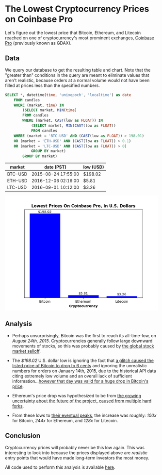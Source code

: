# The Lowest Cryptocurrency Prices on Coinbase Pro

Let's figure out the lowest price that Bitcoin, Ethereum, and Litecoin reached on one of cryptocurrency's most prominent exchanges, [Coinbase Pro](https://pro.coinbase.com/) (previously known as GDAX).


## Data
We query our database to get the resulting table and chart. Note that the "greater than" conditions in the query are meant to eliminate values that aren't realistic, because orders at a normal volume would not have been filled at prices less than the specified numbers.

```sql
SELECT *, datetime(time, 'unixepoch', 'localtime') as date
    FROM candles
    WHERE (market, time) IN
        (SELECT market, MIN(time)
        FROM candles
        WHERE (market, CAST(low as FLOAT)) IN
            (SELECT market, MIN(CAST(low as FLOAT))
            FROM candles
    WHERE (market = 'BTC-USD' AND (CAST(low as FLOAT)) > 198.01)
    OR (market = 'ETH-USD' AND (CAST(low as FLOAT)) > 0.1)
    OR (market = 'LTC-USD' AND (CAST(low as FLOAT)) > 0)
            GROUP BY market)
        GROUP BY market)
```

market | date (PST) | low (USD)
------ | ---------- | ---------
BTC-USD | 2015-08-24 17:55:00 | $198.02
ETH-USD | 2016-12-06 02:16:00 | $5.81
LTC-USD | 2016-09-01 10:12:00 | $3.26

![Lowest cryptocurrency prices on Coinbase Pro](https://github.com/milan102/Cryptocurrency-Data-Analysis/blob/master/analysis/lows/lows.png)


## Analysis
 - Perhaps unsurprisingly, Bitcoin was the first to reach its all-time-low, on *August 24th, 2015*.  Cryptocurrencies generally follow large downward movements of stocks, so this was probably caused by [the global stock market selloff](https://www.cnbc.com/2015/09/25/what-happened-during-the-aug-24-flash-crash.html).

 - The *$198.02* U.S. dollar low is ignoring the fact that [a glitch caused the listed price of Bitcoin to drop to 6 cents](https://www.newsbtc.com/2017/04/16/gdax-bitcoin-price-briefly-crashes-us0-06-system-maintenance/)  and ignoring the unrealistic numbers for orders on January 14th, 2015, due to the historical API data citing extremely low volume and an overall lack of sufficient information...[however that day was valid for a huge drop in Bitcoin's price](https://www.cnbc.com/2015/01/14/bitcoin-falls-below-200-making-some-investors-worry-about-downward-spiral.html).

 - Ethereum's price drop was hypothesized to be from [the growing uncertainty about the future of the project, caused from multiple hard forks](https://www.coindesk.com/ethereums-price-woes-continue-digital-currency-hits-9-month-low).

 - From these lows to [their eventual peaks](https://github.com/milan102/Cryptocurrency-Data-Analysis/blob/master/analysis/peaks/peaks.md), the increase was roughly: *100x* for Bitcoin, *244x* for Ethereum, and *128x* for Litecoin.

## Conclusion
Cryptocurrency prices will probably never be this low again. This was interesting to look into because the prices displayed above are *realistic* entry points that would have made long-term investors the most money.

All code used to perform this analysis is available [here](https://github.com/milan102/Cryptocurrency-Data-Analysis).
